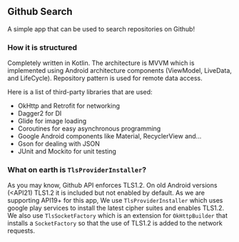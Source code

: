 ## Github Search

A simple app that can be used to search repositories on Github!


### How it is structured

Completely written in Kotlin. The architecture is MVVM which is implemented using Android architecture components (ViewModel, LiveData, and LifeCycle). Repository pattern is used for remote data access.

Here is a list of third-party libraries that are used:
- OkHttp and Retrofit for networking
- Dagger2 for DI
- Glide for image loading
- Coroutines for easy asynchronous programming
- Google Android components like Material, RecyclerView and...
- Gson for dealing with JSON
- JUnit and Mockito for unit testing

### What on earth is `TlsProviderInstaller`?
As you may know, Github API enforces TLS1.2. On old Android versions (<API21) TLS1.2 it is included but not enabled by default.
As we are supporting API19+ for this app, We use `TlsProviderInstaller` which uses google play services to install the latest cipher suites and enables TLS1.2. We also use `TlsSocketFactory` which is an extension for `OkHttpBuilder` that installs a `SocketFactory` so that the use of TLS1.2 is added to the network requests.
